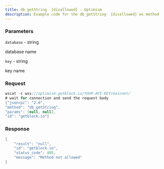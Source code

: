 ```yaml
---
title: db_getString  {disallowed} - Optimism
description: Example code for the db_getString  {disallowed} ws method. Сomplete guide on how to use db_getString  {disallowed} ws in GetBlock.io Web3 documentation.
---
```


### Parameters


`database` - string

database name

`key` - string

key name

### Request

``` java
wscat -c wss://optimism.getblock.io/YOUR-API-KEY/mainnet/ 
# wait for connection and send the request body 
{"jsonrpc": "2.0",
"method": "db_getString",
"params": [null, null],
"id": "getblock.io"}
```

###  Response

``` java
{
    "result": "null",
    "id": "getblock.io",
    "status_code": 405,
    "message": "Method not allowed"
}
```

